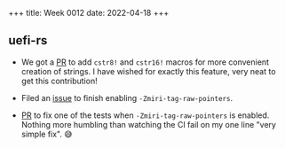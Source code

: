 +++
title: Week 0012
date: 2022-04-18
+++

## uefi-rs

* We got a [PR](https://github.com/rust-osdev/uefi-rs/pull/412) to add
  `cstr8!` and `cstr16!` macros for more convenient creation of
  strings. I have wished for exactly this feature, very neat to get this
  contribution!

* Filed an [issue](https://github.com/rust-osdev/uefi-rs/issues/414) to
  finish enabling `-Zmiri-tag-raw-pointers`.

* [PR](https://github.com/rust-osdev/uefi-rs/pull/415) to fix one of the
  tests when `-Zmiri-tag-raw-pointers` is enabled. Nothing more humbling
  than watching the CI fail on my one line "very simple fix". 😅
